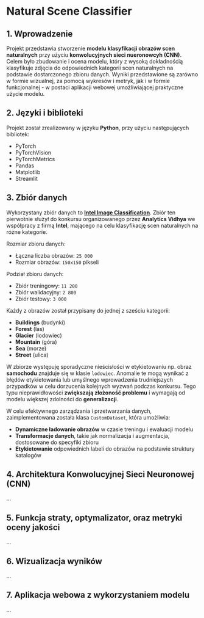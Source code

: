 # Natural Scene Classifier

## 1. Wprowadzenie
Projekt przedstawia stworzenie **modelu klasyfikacji obrazów scen naturalnych** przy użyciu **konwolucyjnych sieci nueronowcyh (CNN)**. Celem było zbudowanie i ocena modelu, który z wysoką dokładnością klasyfikuje zdjęcia do odpowiednich kategorii scen naturalnych na podstawie dostarczonego zbioru danych. Wyniki przedstawione są zarówno w formie wizualnej, za pomocą wykresów i metryk, jak i w formie funkcjonalnej - w postaci aplikacji webowej umożliwiającej praktyczne użycie modelu.

## 2. Języki i biblioteki
Projekt został zrealizowany w języku **Python**, przy użyciu następujących bibliotek:
* PyTorch
* PyTorchVision
* PyTorchMetrics
* Pandas
* Matplotlib
* Streamlit

## 3. Zbiór danych
Wykorzystany zbiór danych to [**Intel Image Classification**](https://www.kaggle.com/datasets/puneet6060/intel-image-classification). Zbiór ten pierwotnie służył do konkursu organizowanego przez **Analytics Vidhya** we współpracy z firmą **Intel**, mającego na celu klasyfikację scen naturalnych na różne kategorie. 

Rozmiar zbioru danych:
* Łączna liczba obrazów: `25 000`
* Rozmiar obrazów: `150x150` pikseli

Podział zbioru danych:
* Zbiór treningowy: `11 200`
* Zbiór walidacyjny: `2 800`
* Zbiór testowy: `3 000`

Każdy z obrazów został przypisany do jednej z sześciu kategorii:
* **Buildings** (budynki)
* **Forest** (las)
* **Glacier** (lodowiec)
* **Mountain** (góra)
* **Sea** (morze)
* **Street** (ulica)

W zbiorze występuję sporadyczne nieścisłości w etykietowaniu np. obraz **samochodu** znajduje się w klasie `lodowiec`. Anomalie te mogą wynikać z błędów etykietowania lub umyślnego wprowadzenia trudniejszych przypadków w celu dorzucenia kolejnych wyzwań podczas konkursu. Tego typu nieprawidłowości **zwiększają złożoność problemu** i wymagają od modelu większej zdolności do **generalizacji**.

W celu efektywnego zarządzania i przetwarzania danych, zaimplementowana została klasa `CustomDataset`, która umożliwia:
* **Dynamiczne ładowanie obrazów** w czasie treningu i ewaluacji modelu
* **Transformacje danych**, takie jak normalizacja i augmentacja, dostosowane do specyfiki zbioru
* **Etykietowanie** odpowiednich labeli do obrazów na podstawie struktury katalogów

## 4. Architektura Konwolucyjnej Sieci Neuronowej (CNN)
...

## 5. Funkcja straty, optymalizator, oraz metryki oceny jakości
...

## 6. Wizualizacja wyników
...

## 7. Aplikacja webowa z wykorzystaniem modelu
...
